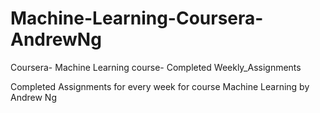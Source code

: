 # Machine-Learning-Coursera-AndrewNg
Coursera- Machine Learning course- Completed Weekly_Assignments

Completed Assignments for every week for course Machine Learning by Andrew Ng
